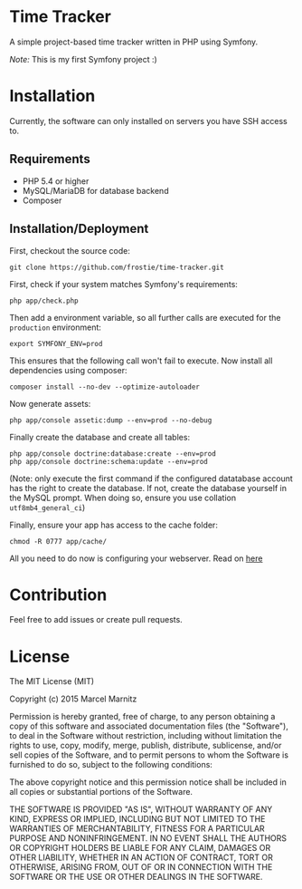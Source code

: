 # Time Tracker

A simple project-based time tracker written in PHP using Symfony.

*Note:* This is my first Symfony project :)

# Installation

Currently, the software can only installed on servers you have SSH access to.

## Requirements
* PHP 5.4 or higher
* MySQL/MariaDB for database backend
* Composer

## Installation/Deployment

First, checkout the source code:

```
git clone https://github.com/frostie/time-tracker.git
```

First, check if your system matches Symfony's requirements:

```
php app/check.php
```

Then add a environment variable, so all further calls are executed for the `production` environment:

```
export SYMFONY_ENV=prod
```

This ensures that the following call won't fail to execute. Now install all dependencies using composer:

```
composer install --no-dev --optimize-autoloader
```

Now generate assets:

```
php app/console assetic:dump --env=prod --no-debug
```

Finally create the database and create all tables:
```
php app/console doctrine:database:create --env=prod
php app/console doctrine:schema:update --env=prod
```

(Note: only execute the first command if the configured datatabase account has the right to create the database. If not,
create the database yourself in the MySQL prompt. When doing so, ensure you use collation `utf8mb4_general_ci`)

Finally, ensure your app has access to the cache folder:

```
chmod -R 0777 app/cache/
```

All you need to do now is configuring your webserver. Read on [here](http://symfony.com/doc/current/cookbook/configuration/web_server_configuration.html)

# Contribution

Feel free to add issues or create pull requests.

# License

The MIT License (MIT)

Copyright (c) 2015 Marcel Marnitz

Permission is hereby granted, free of charge, to any person obtaining a copy
of this software and associated documentation files (the "Software"), to deal
in the Software without restriction, including without limitation the rights
to use, copy, modify, merge, publish, distribute, sublicense, and/or sell
copies of the Software, and to permit persons to whom the Software is
furnished to do so, subject to the following conditions:

The above copyright notice and this permission notice shall be included in all
copies or substantial portions of the Software.

THE SOFTWARE IS PROVIDED "AS IS", WITHOUT WARRANTY OF ANY KIND, EXPRESS OR
IMPLIED, INCLUDING BUT NOT LIMITED TO THE WARRANTIES OF MERCHANTABILITY,
FITNESS FOR A PARTICULAR PURPOSE AND NONINFRINGEMENT. IN NO EVENT SHALL THE
AUTHORS OR COPYRIGHT HOLDERS BE LIABLE FOR ANY CLAIM, DAMAGES OR OTHER
LIABILITY, WHETHER IN AN ACTION OF CONTRACT, TORT OR OTHERWISE, ARISING FROM,
OUT OF OR IN CONNECTION WITH THE SOFTWARE OR THE USE OR OTHER DEALINGS IN THE
SOFTWARE.

